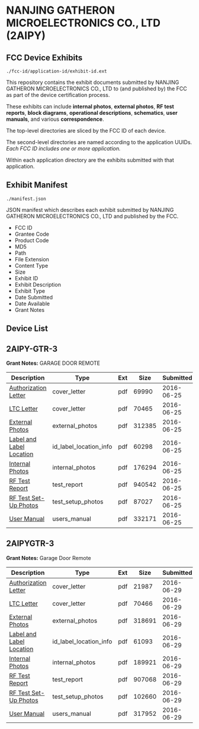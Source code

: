 # NANJING GATHERON MICROELECTRONICS CO., LTD (2AIPY)
## FCC Device Exhibits

```
./fcc-id/application-id/exhibit-id.ext
```

This repository contains the exhibit documents submitted by NANJING GATHERON MICROELECTRONICS CO., LTD to (and published by) the FCC as part of the device certification process.

These exhibits can include **internal photos**, **external photos**, **RF test reports**, **block diagrams**, **operational descriptions**, **schematics**, **user manuals**, and various **correspondence**.

The top-level directories are sliced by the FCC ID of each device.

The second-level directories are named according to the application UUIDs. *Each FCC ID includes one or more application.*

Within each application directory are the exhibits submitted with that application. 

## Exhibit Manifest

```
./manifest.json
```

JSON manifest which describes each exhibit submitted by NANJING GATHERON MICROELECTRONICS CO., LTD and published by the FCC.

- FCC ID
- Grantee Code
- Product Code
- MD5
- Path
- File Extension
- Content Type
- Size
- Exhibit ID
- Exhibit Description
- Exhibit Type
- Date Submitted
- Date Available
- Grant Notes

## Device List
## 2AIPY-GTR-3
**Grant Notes:** GARAGE DOOR REMOTE

| Description | Type | Ext | Size | Submitted | Available |
| ----------- | ---- | --- | ---- | --------- | --------- |
| [Authorization Letter](2AIPY-GTR-3/ccc8f0920c5a805adb79ab6326cbae25/3040497.pdf) | cover_letter | pdf | 69990 | 2016-06-25 | 2016-06-25 |
| [LTC Letter](2AIPY-GTR-3/ccc8f0920c5a805adb79ab6326cbae25/3040498.pdf) | cover_letter | pdf | 70465 | 2016-06-25 | 2016-06-25 |
| [External Photos](2AIPY-GTR-3/ccc8f0920c5a805adb79ab6326cbae25/3040499.pdf) | external_photos | pdf | 312385 | 2016-06-25 | 2016-06-25 |
| [Label and Label Location](2AIPY-GTR-3/ccc8f0920c5a805adb79ab6326cbae25/3040500.pdf) | id_label_location_info | pdf | 60298 | 2016-06-25 | 2016-06-25 |
| [Internal Photos](2AIPY-GTR-3/ccc8f0920c5a805adb79ab6326cbae25/3040501.pdf) | internal_photos | pdf | 176294 | 2016-06-25 | 2016-06-25 |
| [RF Test Report](2AIPY-GTR-3/ccc8f0920c5a805adb79ab6326cbae25/3040504.pdf) | test_report | pdf | 940542 | 2016-06-25 | 2016-06-25 |
| [RF Test Set-Up Photos](2AIPY-GTR-3/ccc8f0920c5a805adb79ab6326cbae25/3040505.pdf) | test_setup_photos | pdf | 87027 | 2016-06-25 | 2016-06-25 |
| [User Manual](2AIPY-GTR-3/ccc8f0920c5a805adb79ab6326cbae25/3040506.pdf) | users_manual | pdf | 332171 | 2016-06-25 | 2016-06-25 |
## 2AIPYGTR-3
**Grant Notes:** Garage Door Remote

| Description | Type | Ext | Size | Submitted | Available |
| ----------- | ---- | --- | ---- | --------- | --------- |
| [Authorization Letter](2AIPYGTR-3/5e67628f29859b1dc7a646d0ed1bb570/3044084.pdf) | cover_letter | pdf | 21987 | 2016-06-29 | 2016-06-29 |
| [LTC Letter](2AIPYGTR-3/5e67628f29859b1dc7a646d0ed1bb570/3044085.pdf) | cover_letter | pdf | 70466 | 2016-06-29 | 2016-06-29 |
| [External Photos](2AIPYGTR-3/5e67628f29859b1dc7a646d0ed1bb570/3044086.pdf) | external_photos | pdf | 318691 | 2016-06-29 | 2016-06-29 |
| [Label and Label Location](2AIPYGTR-3/5e67628f29859b1dc7a646d0ed1bb570/3044087.pdf) | id_label_location_info | pdf | 61093 | 2016-06-29 | 2016-06-29 |
| [Internal Photos](2AIPYGTR-3/5e67628f29859b1dc7a646d0ed1bb570/3044088.pdf) | internal_photos | pdf | 189921 | 2016-06-29 | 2016-06-29 |
| [RF Test Report](2AIPYGTR-3/5e67628f29859b1dc7a646d0ed1bb570/3044091.pdf) | test_report | pdf | 907068 | 2016-06-29 | 2016-06-29 |
| [RF Test Set-Up Photos](2AIPYGTR-3/5e67628f29859b1dc7a646d0ed1bb570/3044092.pdf) | test_setup_photos | pdf | 102660 | 2016-06-29 | 2016-06-29 |
| [User Manual](2AIPYGTR-3/5e67628f29859b1dc7a646d0ed1bb570/3044093.pdf) | users_manual | pdf | 317952 | 2016-06-29 | 2016-06-29 |
